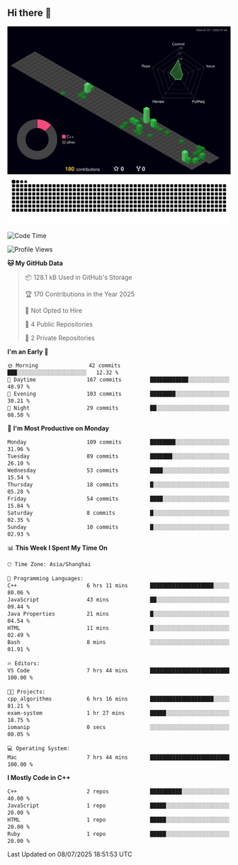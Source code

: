 ## Hi there 👋

<!--
**badb0ttle/badb0ttle** is a ✨ _special_ ✨ repository because its `README.md` (this file) appears on your GitHub profile.

Here are some ideas to get you started:

- 🔭 I’m currently working on ...
- 🌱 I’m currently learning ...
- 👯 I’m looking to collaborate on ...
- 🤔 I’m looking for help with ...
- 💬 Ask me about ...
- 📫 How to reach me: ...
- 😄 Pronouns: ...
- ⚡ Fun fact: ...
-->
![Personal 3D Metrics](./profile-3d-contrib/profile-night-green.svg)
<picture>
<img alt="github-snake"
    src="https://raw.githubusercontent.com/HaynesChennn/HaynesChennn/output/github-contribution-grid-snake.svg" />
</picture>

<!--START_SECTION:waka-->
![Code Time](http://img.shields.io/badge/Code%20Time-242%20hrs%2034%20mins-blue)

![Profile Views](http://img.shields.io/badge/Profile%20Views-0-blue)

**🐱 My GitHub Data** 

> 📦 128.1 kB Used in GitHub's Storage 
 > 
> 🏆 170 Contributions in the Year 2025
 > 
> 🚫 Not Opted to Hire
 > 
> 📜 4 Public Repositories 
 > 
> 🔑 2 Private Repositories 
 > 
**I'm an Early 🐤** 

```text
🌞 Morning                42 commits          ███░░░░░░░░░░░░░░░░░░░░░░   12.32 % 
🌆 Daytime                167 commits         ████████████░░░░░░░░░░░░░   48.97 % 
🌃 Evening                103 commits         ████████░░░░░░░░░░░░░░░░░   30.21 % 
🌙 Night                  29 commits          ██░░░░░░░░░░░░░░░░░░░░░░░   08.50 % 
```
📅 **I'm Most Productive on Monday** 

```text
Monday                   109 commits         ████████░░░░░░░░░░░░░░░░░   31.96 % 
Tuesday                  89 commits          ███████░░░░░░░░░░░░░░░░░░   26.10 % 
Wednesday                53 commits          ████░░░░░░░░░░░░░░░░░░░░░   15.54 % 
Thursday                 18 commits          █░░░░░░░░░░░░░░░░░░░░░░░░   05.28 % 
Friday                   54 commits          ████░░░░░░░░░░░░░░░░░░░░░   15.84 % 
Saturday                 8 commits           █░░░░░░░░░░░░░░░░░░░░░░░░   02.35 % 
Sunday                   10 commits          █░░░░░░░░░░░░░░░░░░░░░░░░   02.93 % 
```


📊 **This Week I Spent My Time On** 

```text
🕑︎ Time Zone: Asia/Shanghai

💬 Programming Languages: 
C++                      6 hrs 11 mins       ████████████████████░░░░░   80.06 % 
JavaScript               43 mins             ██░░░░░░░░░░░░░░░░░░░░░░░   09.44 % 
Java Properties          21 mins             █░░░░░░░░░░░░░░░░░░░░░░░░   04.54 % 
HTML                     11 mins             █░░░░░░░░░░░░░░░░░░░░░░░░   02.49 % 
Bash                     8 mins              ░░░░░░░░░░░░░░░░░░░░░░░░░   01.91 % 

🔥 Editors: 
VS Code                  7 hrs 44 mins       █████████████████████████   100.00 % 

🐱‍💻 Projects: 
cpp_algorithms           6 hrs 16 mins       ████████████████████░░░░░   81.21 % 
exam-system              1 hr 27 mins        █████░░░░░░░░░░░░░░░░░░░░   18.75 % 
iomanip                  0 secs              ░░░░░░░░░░░░░░░░░░░░░░░░░   00.05 % 

💻 Operating System: 
Mac                      7 hrs 44 mins       █████████████████████████   100.00 % 
```

**I Mostly Code in C++** 

```text
C++                      2 repos             ██████████░░░░░░░░░░░░░░░   40.00 % 
JavaScript               1 repo              █████░░░░░░░░░░░░░░░░░░░░   20.00 % 
HTML                     1 repo              █████░░░░░░░░░░░░░░░░░░░░   20.00 % 
Ruby                     1 repo              █████░░░░░░░░░░░░░░░░░░░░   20.00 % 
```




 Last Updated on 08/07/2025 18:51:53 UTC
<!--END_SECTION:waka-->

